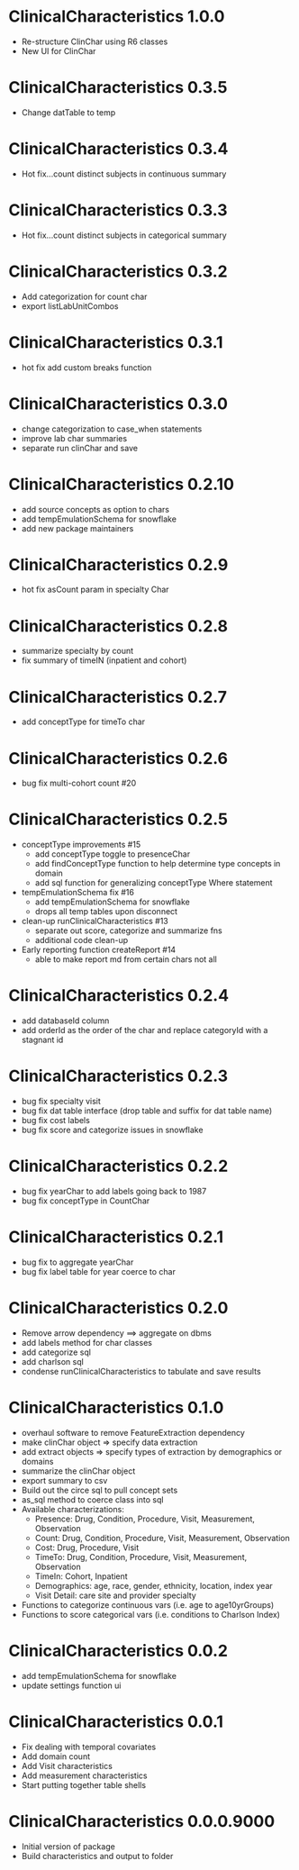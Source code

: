 # ClinicalCharacteristics 1.0.0

* Re-structure ClinChar using R6 classes
* New UI for ClinChar

# ClinicalCharacteristics 0.3.5

* Change datTable to temp

# ClinicalCharacteristics 0.3.4

* Hot fix...count distinct subjects in continuous summary

# ClinicalCharacteristics 0.3.3

* Hot fix...count distinct subjects in categorical summary

# ClinicalCharacteristics 0.3.2

* Add categorization for count char
* export listLabUnitCombos

# ClinicalCharacteristics 0.3.1

* hot fix add custom breaks function

# ClinicalCharacteristics 0.3.0

* change categorization to case_when statements
* improve lab char summaries
* separate run clinChar and save

# ClinicalCharacteristics 0.2.10

* add source concepts as option to chars
* add tempEmulationSchema for snowflake
* add new package maintainers

# ClinicalCharacteristics 0.2.9

* hot fix asCount param in specialty Char 

# ClinicalCharacteristics 0.2.8

* summarize specialty by count
* fix summary of timeIN (inpatient and cohort)

# ClinicalCharacteristics 0.2.7

* add conceptType for timeTo char

# ClinicalCharacteristics 0.2.6

* bug fix multi-cohort count #20


# ClinicalCharacteristics 0.2.5

* conceptType improvements #15
    - add conceptType toggle to presenceChar
    - add findConceptType function to help determine type concepts in domain
    - add sql function for generalizing conceptType Where statement
* tempEmulationSchema fix #16
    - add tempEmulationSchema for snowflake
    - drops all temp tables upon disconnect
* clean-up runClinicalCharacteristics #13
    - separate out score, categorize and summarize fns 
    - additional code clean-up
* Early reporting function createReport #14
    - able to make report md from certain chars not all


# ClinicalCharacteristics 0.2.4

* add databaseId column
* add orderId as the order of the char and replace categoryId with a stagnant id

# ClinicalCharacteristics 0.2.3

* bug fix specialty visit
* bug fix dat table interface (drop table and suffix for dat table name)
* bug fix cost labels
* bug fix score and categorize issues in snowflake

# ClinicalCharacteristics 0.2.2

* bug fix yearChar to add labels going back to 1987
* bug fix conceptType in CountChar

# ClinicalCharacteristics 0.2.1

* bug fix to aggregate yearChar
* bug fix label table for year coerce to char

# ClinicalCharacteristics 0.2.0

* Remove arrow dependency ==> aggregate on dbms
* add labels method for char classes
* add categorize sql 
* add charlson sql 
* condense runClinicalCharacteristics to tabulate and save results

# ClinicalCharacteristics 0.1.0

* overhaul software to remove FeatureExtraction dependency
* make clinChar object => specify data extraction
* add extract objects => specify types of extraction by demographics or domains
* summarize the clinChar object
* export summary to csv
* Build out the circe sql to pull concept sets
* as_sql method to coerce class into sql
* Available characterizations:
    - Presence: Drug, Condition, Procedure, Visit, Measurement, Observation
    - Count: Drug, Condition, Procedure, Visit, Measurement, Observation
    - Cost: Drug, Procedure, Visit
    - TimeTo: Drug, Condition, Procedure, Visit, Measurement, Observation
    - TimeIn: Cohort, Inpatient
    - Demographics: age, race, gender, ethnicity, location, index year
    - Visit Detail: care site and provider specialty
* Functions to categorize continuous vars (i.e. age to age10yrGroups)
* Functions to score categorical vars (i.e. conditions to Charlson Index)

# ClinicalCharacteristics 0.0.2

* add tempEmulationSchema for snowflake
* update settings function ui

# ClinicalCharacteristics 0.0.1

* Fix dealing with temporal covariates
* Add domain count 
* Add Visit characteristics
* Add measurement characteristics
* Start putting together table shells

# ClinicalCharacteristics 0.0.0.9000

* Initial version of package
* Build characteristics and output to folder
